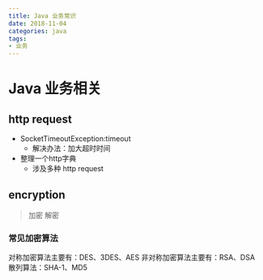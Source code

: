 ```yaml
---
title: Java 业务常识
date: 2018-11-04
categories: java
tags:
- 业务
---
```


# Java 业务相关

## http request
- SocketTimeoutException:timeout
  - 解决办法：加大超时时间
- 整理一个http字典
  - 涉及多种 http request

## encryption
> 加密 解密

### 常见加密算法
对称加密算法主要有：DES、3DES、AES
非对称加密算法主要有：RSA、DSA
散列算法：SHA-1、MD5
